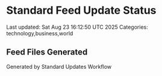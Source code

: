 # Standard Feed Update Status
Last updated: Sat Aug 23 16:12:50 UTC 2025
Categories: technology,business,world

## Feed Files Generated

Generated by Standard Updates Workflow

